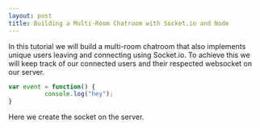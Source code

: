 ```yaml
---
layout: post
title: Building a Multi-Room Chatroom with Socket.io and Node
---
```


In this tutorial we will build a multi-room chatroom that also implements unique users leaving and connecting using Socket.io. To achieve this we will keep track of our connected users and their respected websocket on our server.
          
```javascript
var event = function() {
          console.log("hey");
}
```

Here we create the socket on the server.
